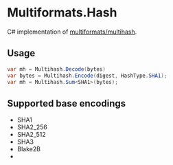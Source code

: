 # Multiformats.Hash
C# implementation of [multiformats/multihash](https://github.com/multiformats/multihash).

## Usage
``` cs
var mh = Multihash.Decode(bytes)
var bytes = Multihash.Encode(digest, HashType.SHA1);
var mh = Multihash.Sum<SHA1>(bytes);
```

## Supported base encodings

* SHA1
* SHA2_256
* SHA2_512
* SHA3
* Blake2B
* 